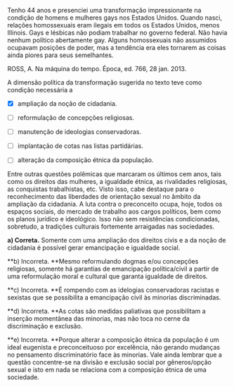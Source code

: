 

Tenho 44 anos e presenciei uma transformação impressionante na condição de homens e mulheres gays nos Estados Unidos. Quando nasci, relações homossexuais eram ilegais em todos os Estados Unidos, menos Illinois. Gays e lésbicas não podiam trabalhar no governo federal. Não havia nenhum político abertamente gay. Alguns homossexuais não assumidos ocupavam posições de poder, mas a tendência era eles tornarem as coisas ainda piores para seus semelhantes.

ROSS, A. Na máquina do tempo. Época, ed. 766, 28 jan. 2013.

A dimensão política da transformação sugerida no texto teve como condição necessária a



- [x] ampliação da noção de cidadania.
- [ ] reformulação de concepções religiosas.
- [ ] manutenção de ideologias conservadoras.
- [ ] implantação de cotas nas listas partidárias.
- [ ] alteração da composição étnica da população.


Entre outras questões polêmicas que marcaram os últimos cem anos, tais como os direitos das mulheres, a igualdade étnica, as rivalidades religiosas, as conquistas trabalhistas, etc. Visto isso, cabe destaque para o reconhecimento das liberdades de orientação sexual no âmbito da ampliação da cidadania. A luta contra o preconceito ocupa, hoje, todos os espaços sociais, do mercado de trabalho aos cargos políticos, bem como os planos jurídico e ideológico. Isso não sem resistências condicionadas, sobretudo, a tradições culturais fortemente arraigadas nas sociedades.

**a) Correta.** Somente com uma ampliação dos direitos civis e a da noção de cidadania é possível gerar emancipação e igualdade social.

**b) Incorreta. **Mesmo reformulando dogmas e/ou concepções religiosas, somente há garantias de emancipação política/civil a partir de uma reformulação moral e cultural que garanta igualdade de direitos.

**c) Incorreta. **É rompendo com as idelogias conservadoras racistas e sexistas que se possibilita a emancipação civil às minorias discriminadas.

**d) Incorreta. **As cotas são medidas paliativas que possibilitam a inserção momentânea das minorias, mas não toca no cerne da discriminação e exclusão.

**e) Incorreta. **Porque alterar a composição étnica da população é um ideal eugenista e preconceituoso por excelência, não gerando mudanças no pensamento discriminatório face às minorias. Vale ainda lembrar que a questão concentre-se na divisão e exclusão social por gêneros/opção sexual e isto em nada se relaciona com a composição étnica de uma sociedade.

        